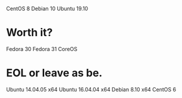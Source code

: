 CentOS 8
Debian 10
Ubuntu 19.10

# Worth it?
Fedora 30
Fedora 31
CoreOS

# EOL or leave as be.
Ubuntu 14.04.05 x64
Ubuntu 16.04.04 x64
Debian 8.10 x64
CentOS 6
